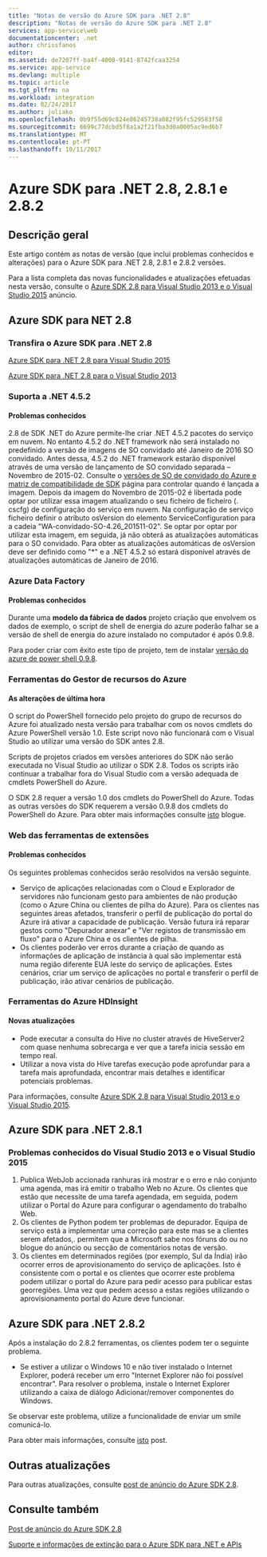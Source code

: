 ```yaml
---
title: "Notas de versão do Azure SDK para .NET 2.8"
description: "Notas de versão do Azure SDK para .NET 2.8"
services: app-service\web
documentationcenter: .net
author: chrissfanos
editor: 
ms.assetid: de7207ff-ba4f-4008-9141-8742fcaa3254
ms.service: app-service
ms.devlang: multiple
ms.topic: article
ms.tgt_pltfrm: na
ms.workload: integration
ms.date: 02/24/2017
ms.author: juliako
ms.openlocfilehash: 0b9f55d69c824e86245738a082f95fc529583f58
ms.sourcegitcommit: 6699c77dcbd5f8a1a2f21fba3d0a0005ac9ed6b7
ms.translationtype: MT
ms.contentlocale: pt-PT
ms.lasthandoff: 10/11/2017
---
```

# <a name="azure-sdk-for-net-28-281-and-282"></a>Azure SDK para .NET 2.8, 2.8.1 e 2.8.2
## <a name="overview"></a>Descrição geral
Este artigo contém as notas de versão (que inclui problemas conhecidos e alterações) para o Azure SDK para .NET 2.8, 2.8.1 e 2.8.2 versões. 

Para a lista completa das novas funcionalidades e atualizações efetuadas nesta versão, consulte o [Azure SDK 2.8 para Visual Studio 2013 e o Visual Studio 2015](https://azure.microsoft.com/blog/announcing-the-azure-sdk-2-8-for-net/) anúncio. 

## <a name="azure-sdk-for-net-28"></a>Azure SDK para NET 2.8
### <a name="download-azure-sdk-for-net-28"></a>Transfira o Azure SDK para .NET 2.8
[Azure SDK para .NET 2.8 para Visual Studio 2015](http://go.microsoft.com/fwlink/?LinkId=699285) 

[Azure SDK para .NET 2.8 para o Visual Studio 2013](http://go.microsoft.com/fwlink/?LinkId=699287)

### <a name="net-452-support"></a>Suporta a .NET 4.5.2
#### <a name="known-issues"></a>Problemas conhecidos
2.8 de SDK .NET do Azure permite-lhe criar .NET 4.5.2 pacotes do serviço em nuvem. No entanto 4.5.2 do .NET framework não será instalado no predefinido a versão de imagens de SO convidado até Janeiro de 2016 SO convidado. Antes dessa, 4.5.2 do .NET framework estarão disponível através de uma versão de lançamento de SO convidado separada – Novembro de 2015-02. Consulte o [versões de SO de convidado do Azure e matriz de compatibilidade de SDK](../cloud-services/cloud-services-guestos-update-matrix.md) página para controlar quando é lançada a imagem.  Depois da imagem do Novembro de 2015-02 é libertada pode optar por utilizar essa imagem atualizando o seu ficheiro de ficheiro (. cscfg) de configuração do serviço em nuvem. Na configuração de serviço ficheiro definir o atributo osVersion do elemento ServiceConfiguration para a cadeia "WA-convidado-SO-4.26_201511-02". Se optar por optar por utilizar esta imagem, em seguida, já não obterá as atualizações automáticas para o SO convidado. Para obter as atualizações automáticas de osVersion deve ser definido como "*" e a .NET 4.5.2 só estará disponível através de atualizações automáticas de Janeiro de 2016.

### <a name="azure-data-factory"></a>Azure Data Factory
#### <a name="known-issues"></a>Problemas conhecidos
Durante uma **modelo da fábrica de dados** projeto criação que envolvem os dados de exemplo, o script de shell de energia do azure poderão falhar se a versão de shell de energia do azure instalado no computador é após 0.9.8.

Para poder criar com êxito este tipo de projeto, tem de instalar [versão do azure de power shell 0.9.8](https://github.com/Azure/azure-powershell/releases/download/v0.9.8-September2015/azure-powershell.0.9.8.msi).

### <a name="azure-resource-manager-tools"></a>Ferramentas do Gestor de recursos do Azure
#### <a name="breaking-changes"></a>As alterações de última hora
O script do PowerShell fornecido pelo projeto do grupo de recursos do Azure foi atualizado nesta versão para trabalhar com os novos cmdlets do Azure PowerShell versão 1.0.  Este script novo não funcionará com o Visual Studio ao utilizar uma versão do SDK antes 2.8.  

Scripts de projetos criados em versões anteriores do SDK não serão executada no Visual Studio ao utilizar o SDK 2.8.  Todos os scripts irão continuar a trabalhar fora do Visual Studio com a versão adequada de cmdlets PowerShell do Azure.  

O SDK 2.8 requer a versão 1.0 dos cmdlets do PowerShell do Azure.  Todas as outras versões do SDK requerem a versão 0.9.8 dos cmdlets do PowerShell do Azure.  Para obter mais informações consulte [isto](http://go.microsoft.com/fwlink/?LinkID=623011) blogue.

### <a name="web-tools-extensions"></a>Web das ferramentas de extensões
#### <a name="known-issues"></a>Problemas conhecidos
Os seguintes problemas conhecidos serão resolvidos na versão seguinte.

* Serviço de aplicações relacionadas com o Cloud e Explorador de servidores não funcionam gesto para ambientes de não produção (como o Azure China ou clientes de pilha do Azure). Para os clientes nas seguintes áreas afetados, transferir o perfil de publicação do portal do Azure irá ativar a capacidade de publicação. Versão futura irá reparar gestos como "Depurador anexar" e "Ver registos de transmissão em fluxo" para o Azure China e os clientes de pilha. 
* Os clientes poderão ver erros durante a criação de quando as informações de aplicação de instância à qual são implementar está numa região diferente EUA leste do serviço de aplicações. Estes cenários, criar um serviço de aplicações no portal e transferir o perfil de publicação, irão ativar cenários de publicação. 

### <a name="azure-hdinsight-tools"></a>Ferramentas do Azure HDInsight
#### <a name="new-updates"></a>Novas atualizações
* Pode executar a consulta do Hive no cluster através de HiveServer2 com quase nenhuma sobrecarga e ver que a tarefa inicia sessão em tempo real.
* Utilizar a nova vista do Hive tarefas execução pode aprofundar para a tarefa mais aprofundada, encontrar mais detalhes e identificar potenciais problemas.

Para informações, consulte [Azure SDK 2.8 para Visual Studio 2013 e o Visual Studio 2015](https://azure.microsoft.com/blog/announcing-the-azure-sdk-2-8-for-net/). 

## <a name="azure-sdk-for-net-281"></a>Azure SDK para .NET 2.8.1
### <a name="known-issues-for-visual-studio-2013-and-visual-studio-2015"></a>Problemas conhecidos do Visual Studio 2013 e o Visual Studio 2015
1. Publica WebJob accionada ranhuras irá mostrar e o erro e não conjunto uma agenda, mas irá emitir o trabalho Web no Azure. Os clientes que estão que necessite de uma tarefa agendada, em seguida, podem utilizar o Portal do Azure para configurar o agendamento do trabalho Web. 
2. Os clientes de Python podem ter problemas de depurador. Equipa de serviço está a implementar uma correção para este mas se a clientes serem afetados,. permitem que a Microsoft sabe nos fóruns do ou no blogue do anúncio ou secção de comentários notas de versão. 
3. Os clientes em determinados regiões (por exemplo, Sul da Índia) irão ocorrer erros de aprovisionamento do serviço de aplicações. Isto é consistente com o portal e os clientes que ocorrer este problema podem utilizar o portal do Azure para pedir acesso para publicar estas georregiões. Uma vez que pedem acesso a estas regiões utilizando o aprovisionamento portal do Azure deve funcionar. 

## <a name="azure-sdk-for-net-282"></a>Azure SDK para .NET 2.8.2
Após a instalação do 2.8.2 ferramentas, os clientes podem ter o seguinte problema.         

* Se estiver a utilizar o Windows 10 e não tiver instalado o Internet Explorer, poderá receber um erro "Internet Explorer não foi possível encontrar".
  Para resolver o problema, instale o Internet Explorer utilizando a caixa de diálogo Adicionar/remover componentes do Windows.

Se observar este problema, utilize a funcionalidade de enviar um smile comunicá-lo.

Para obter mais informações, consulte [isto](https://azure.microsoft.com/blog/announcing-azure-sdk-2-8-2-for-net/) post.

## <a name="other-updates"></a>Outras atualizações
Para outras atualizações, consulte [post de anúncio do Azure SDK 2.8](https://azure.microsoft.com/blog/announcing-the-azure-sdk-2-8-for-net/).

## <a name="also-see"></a>Consulte também
[Post de anúncio do Azure SDK 2.8](https://azure.microsoft.com/blog/announcing-the-azure-sdk-2-8-for-net/)

[Suporte e informações de extinção para o Azure SDK para .NET e APIs](https://msdn.microsoft.com/library/azure/dn479282.aspx)

